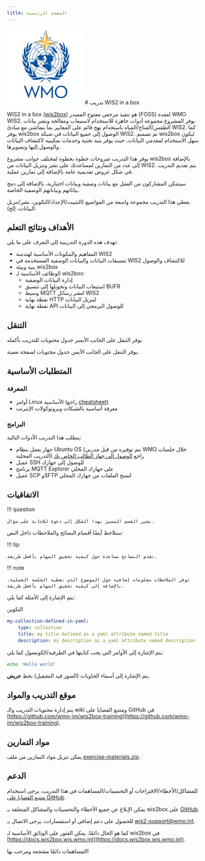 ```yaml
---
title: الصفحة الرئيسية
---
```


<img alt="شعار WMO" src="/assets/img/wmo-logo.png" width="200">
# تدريب WIS2 in a box

WIS2 in a box ([wis2box](https://docs.wis2box.wis.wmo.int)) هو تنفيذ مرجعي مفتوح المصدر (FOSS) لعقدة WMO WIS2. يوفر المشروع مجموعة أدوات جاهزة للاستخدام لاستيعاب ومعالجة ونشر بيانات الطقس/المناخ/المياه باستخدام نهج قائم على المعايير بما يتماشى مع مبادئ WIS2. كما يوفر wis2box الوصول إلى جميع البيانات في شبكة WIS2. تم تصميم wis2box ليكون سهل الاستخدام لمقدمي البيانات، حيث يوفر بنية تحتية وخدمات تمكينية لاكتشاف البيانات والوصول إليها وتصويرها.

يوفر هذا التدريب شروحات خطوة بخطوة لمختلف جوانب مشروع wis2box بالإضافة إلى عدد من التمارين لمساعدتك على نشر وتنزيل البيانات من WIS2. يتم تقديم التدريب في شكل عروض تقديمية عامة بالإضافة إلى تمارين عملية.

سيتمكن المشاركون من العمل مع بيانات وصفية وبيانات اختبارية، بالإضافة إلى دمج بياناتهم وبياناتهم الوصفية الخاصة.

يغطي هذا التدريب مجموعة واسعة من المواضيع (التثبيت/الإعداد/التكوين، نشر/تنزيل البيانات، إلخ).

## الأهداف ونتائج التعلم

تهدف هذه الدورة التدريبية إلى التعرف على ما يلي:

- المفاهيم والمكونات الأساسية لهندسة WIS2
- تنسيقات البيانات والبيانات الوصفية المستخدمة في WIS2 للاكتشاف والوصول
- بنية وبيئة wis2box
- الوظائف الأساسية لـ wis2box:
    - إدارة البيانات الوصفية
    - استيعاب البيانات وتحويلها إلى تنسيق BUFR
    - وسيط MQTT لنشر رسائل WIS2
    - نقطة نهاية HTTP لتنزيل البيانات
    - نقطة نهاية API للوصول البرمجي إلى البيانات

## التنقل

يوفر التنقل على الجانب الأيسر جدول محتويات للتدريب بأكمله.

يوفر التنقل على الجانب الأيمن جدول محتويات لصفحة معينة.

## المتطلبات الأساسية

### المعرفة

- أوامر Linux الأساسية (راجع [cheatsheet](./cheatsheets/linux.md))
- معرفة أساسية بالشبكات وبروتوكولات الإنترنت

### البرامج

يتطلب هذا التدريب الأدوات التالية:

- جهاز يعمل بنظام Ubuntu OS (يتم توفيره من قبل مدربي WMO خلال جلسات التدريب المحلية) راجع [الوصول إلى جهاز الطالب الخاص بك](./practical-sessions/accessing-your-student-vm.md#introduction)
- عميل SSH للوصول إلى جهازك
- برنامج MQTT Explorer على جهازك المحلي
- عميل SCP وSFTP لنسخ الملفات من جهازك المحلي

## الاتفاقيات

!!! question

    يشير القسم المميز بهذا الشكل إلى دعوة للإجابة على سؤال.

ستلاحظ أيضًا أقسام النصائح والملاحظات داخل النص:

!!! tip

    تقدم النصائح مساعدة حول كيفية تحقيق المهام بأفضل طريقة.

!!! note

    توفر الملاحظات معلومات إضافية حول الموضوع الذي تغطيه الجلسة العملية، بالإضافة إلى كيفية تحقيق المهام بأفضل طريقة.

يتم الإشارة إلى الأمثلة كما يلي:

التكوين
``` {.yaml linenums="1"}
my-collection-defined-in-yaml:
    type: collection
    title: my title defined as a yaml attribute named title
    description: my description as a yaml attribute named description
```

يتم الإشارة إلى الأوامر التي يجب كتابتها في الطرفية/الكونسول كما يلي:

```bash
echo 'Hello world'
```

يتم الإشارة إلى أسماء الحاويات (الصور قيد التشغيل) بخط **عريض**.

## موقع التدريب والمواد

يتم إدارة محتويات التدريب والـ wiki ومتتبع القضايا على GitHub في [https://github.com/wmo-im/wis2box-training](https://github.com/wmo-im/wis2box-training).

## مواد التمارين

يمكن تنزيل مواد التمارين من ملف [exercise-materials.zip](/exercise-materials.zip).

## الدعم

للمشاكل/الأخطاء/الاقتراحات أو التحسينات/المساهمات في هذا التدريب، يرجى استخدام [متتبع القضايا على GitHub](https://github.com/World-Meteorological-Organization/wis2box-training/issues).

يمكن الإبلاغ عن جميع الأخطاء والتحسينات والمشاكل المتعلقة بـ wis2box على [GitHub](https://github.com/World-Meteorological-Organization/wis2box/issues).

للحصول على دعم إضافي أو استفسارات، يرجى الاتصال بـ wis2-support@wmo.int.

كما هو الحال دائمًا، يمكن العثور على الوثائق الأساسية لـ wis2box في [https://docs.wis2box.wis.wmo.int](https://docs.wis2box.wis.wmo.int).

المساهمات دائمًا مشجعة ومرحب بها!